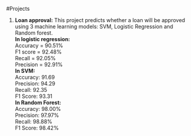 #Projects
1. **Loan approval:**
   This project predicts whether a loan will be approved using 3 machine learning models: SVM, Logistic Regression and Random forest.\
   **In logistic regression:**\
   Accuracy =  90.51%\
   F1 score =  92.48%\
   Recall =  92.05%\
   Precision =  92.91%\
   **In SVM:**\
   Accuracy: 91.69\
   Precision: 94.29\
   Recall: 92.35\
   F1 Score: 93.31\
   **In Random Forest:**\
   Accuracy: 98.00%\
   Precision: 97.97%\
   Recall: 98.88%\
   F1 Score: 98.42%
